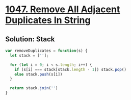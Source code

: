 # [1047. Remove All Adjacent Duplicates In String](https://leetcode.com/problems/remove-all-adjacent-duplicates-in-string/description/)

## Solution: Stack
```js
var removeDuplicates = function(s) {
  let stack = [''];

  for (let i = 0; i < s.length; i++) {
    if (s[i] === stack[stack.length - 1]) stack.pop()
    else stack.push(s[i])
  }

  return stack.join('')
}
```
